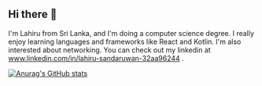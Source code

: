 ## Hi there 👋

I'm Lahiru from Sri Lanka, and I'm doing a computer science degree. I really enjoy learning languages and frameworks like React and Kotlin.
I'm also interested about networking. You can check out my linkedin at www.linkedin.com/in/lahiru-sandaruwan-32aa96244 .

[![Anurag's GitHub stats](https://github-readme-stats.vercel.app/api?username=Lahiru-S9)](https://github.com/anuraghazra/github-readme-stats)
